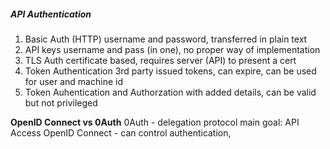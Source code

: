 <H5>API Authentication</H5>

1. Basic Auth (HTTP) username and password, transferred in plain text
2. API keys username and pass (in one), no proper way of implementation
3. TLS Auth certificate based, requires server (API) to present a cert
4. Token Authentication 3rd party issued tokens, can expire, can be used for user and machine id
5. Token Auhentication and Authorzation with added details, can be valid but not privileged

**OpenID Connect vs 0Auth**
0Auth - delegation protocol main goal: API Access
OpenID Connect - can control authentication,